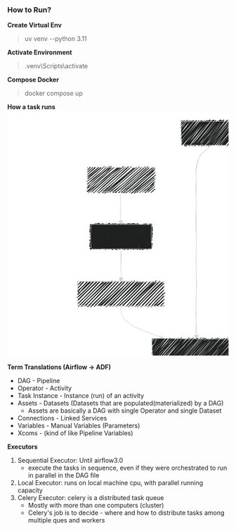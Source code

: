 ### How to Run?

**Create Virtual Env**

> uv venv --python 3.11

**Activate Environment**

> .venv\Scripts\activate

**Compose Docker**

> docker compose up

**How a task runs**
![Task Lifecycle](./__notes/task-lifecycle.svg)

**Term Translations (Airflow -> ADF)**

- DAG - Pipeline
- Operator - Activity
- Task Instance - Instance (run) of an activity
- Assets - Datasets (Datasets that are populated(materialized) by a DAG)
  - Assets are basically a DAG with single Operator and single Dataset
- Connections - Linked Services
- Variables - Manual Variables (Parameters)
- Xcoms - (kind of like Pipeline Variables)

**Executors**

1. Sequential Executor: Until airflow3.0
   - execute the tasks in sequence, even if they were orchestrated to run in parallel in the DAG file
2. Local Executor: runs on local machine cpu, with parallel running capacity
3. Celery Executor: celery is a distributed task queue
   - Mostly with more than one computers (cluster)
   - Celery's job is to decide - where and how to distribute tasks among multiple ques and workers
